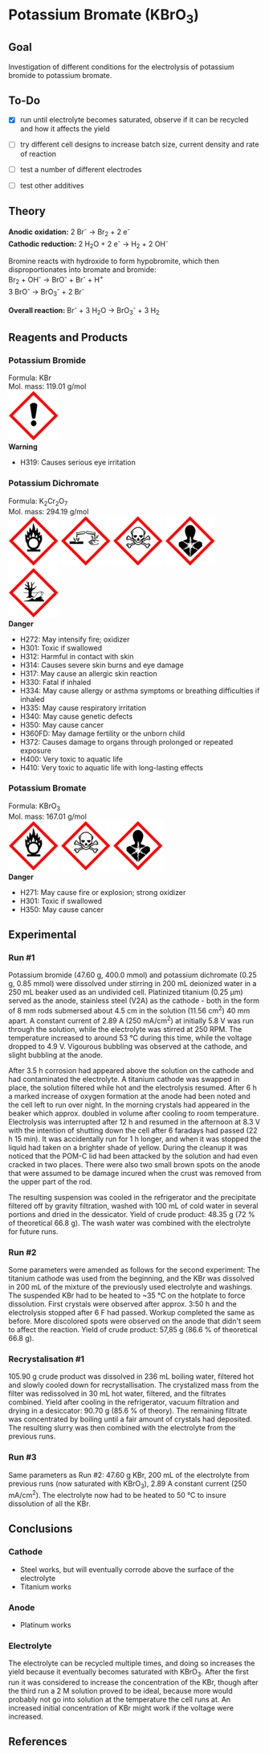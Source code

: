 # Potassium Bromate (KBrO<sub>3</sub>)
## Goal
Investigation of different conditions for the electrolysis of potassium bromide to potassium bromate.


## To-Do
- [x] run until electrolyte becomes saturated, observe if it can be recycled and how it affects the yield
- [ ] try different cell designs to increase batch size, current density and rate of reaction
- [ ] test a number of different electrodes
- [ ] test other additives


## Theory
__Anodic oxidation:__ 2 Br<sup>-</sup> → Br<sub>2</sub> + 2 e<sup>-</sup>\
__Cathodic reduction:__ 2 H<sub>2</sub>O + 2 e<sup>-</sup> → H<sub>2</sub> + 2 OH<sup>-</sup>

Bromine reacts with hydroxide to form hypobromite, which then disproportionates into bromate and bromide:\
Br<sub>2</sub> + OH<sup>-</sup> → BrO<sup>-</sup> + Br<sup>-</sup> + H<sup>+</sup>\
3 BrO<sup>-</sup> → BrO<sub>3</sub><sup>-</sup> + 2 Br<sup>-</sup>

__Overall reaction:__ Br<sup>-</sup> + 3 H<sub>2</sub>O → BrO<sub>3</sub><sup>-</sup> + 3 H<sub>2</sub>


## Reagents and Products
### Potassium Bromide
Formula: KBr\
Mol. mass: 119.01 g/mol\
<img src="resources/img/240px-GHS-pictogram-exclam.svg.png" width=100 />\
__Warning__

* H319: Causes serious eye irritation 

### Potassium Dichromate
Formula: K<sub>2</sub>Cr<sub>2</sub>O<sub>7</sub>\
Mol. mass: 294.19 g/mol\
<img src="resources/img/240px-GHS-pictogram-rondflam.svg.png" width=100 />
<img src="resources/img/240px-GHS-pictogram-acid.svg.png" width=100 />
<img src="resources/img/240px-GHS-pictogram-skull.svg.png" width=100 />
<img src="resources/img/240px-GHS-pictogram-silhouette.svg.png" width=100 />
<img src="resources/img/240px-GHS-pictogram-pollu.svg.png" width=100 />\
__Danger__

* H272: May intensify fire; oxidizer
* H301: Toxic if swallowed
* H312: Harmful in contact with skin
* H314: Causes severe skin burns and eye damage
* H317: May cause an allergic skin reaction 
* H330: Fatal if inhaled
* H334: May cause allergy or asthma symptoms or breathing difficulties if inhaled 
* H335: May cause respiratory irritation 
* H340: May cause genetic defects
* H350: May cause cancer
* H360FD: May damage fertility or the unborn child
* H372: Causes damage to organs through prolonged or repeated exposure
* H400: Very toxic to aquatic life
* H410: Very toxic to aquatic life with long-lasting effects

### Potassium Bromate
Formula: KBr</sub>O<sub>3</sub>\
Mol. mass: 167.01 g/mol\
<img src="resources/img/240px-GHS-pictogram-rondflam.svg.png" width=100 />
<img src="resources/img/240px-GHS-pictogram-skull.svg.png" width=100 />
<img src="resources/img/240px-GHS-pictogram-silhouette.svg.png" width=100 />\
__Danger__

* H271: May cause fire or explosion; strong oxidizer
* H301: Toxic if swallowed
* H350: May cause cancer


## Experimental
### Run #1
Potassium bromide (47.60 g, 400.0 mmol) and potassium dichromate (0.25 g, 0.85 mmol) were dissolved under stirring in 200 mL deionized water in a 250 mL beaker used as an undivided cell. Platinized titanium (0.25 µm) served as the anode, stainless steel (V2A) as the cathode - both in the form of 8 mm rods submersed about 4.5 cm in the solution (11.56 cm<sup>2</sup>) 40 mm apart. A constant current of 2.89 A (250 mA/cm<sup>2</sup>) at initially 5.8 V was run through the solution, while the electrolyte was stirred at 250 RPM. The temperature increased to around 53 °C during this time, while the voltage dropped to 4.9 V. Vigourous bubbling was observed at the cathode, and slight bubbling at the anode.

After 3.5 h corrosion had appeared above the solution on the cathode and had contaminated the electrolyte. A titanium cathode was swapped in place, the solution filtered while hot and the electrolysis resumed. After 6 h a marked increase of oxygen formation at the anode had been noted and the cell left to run over night. In the morning crystals had appeared in the beaker which approx. doubled in volume after cooling to room temperature. Electrolysis was interrupted after 12 h and resumed in the afternoon at 8.3 V with the intention of shutting down the cell after 6 faradays had passed (22 h 15 min). It was accidentally run for 1 h longer, and when it was stopped the liquid had taken on a brighter shade of yellow. During the cleanup it was noticed that the POM-C lid had been attacked by the solution and had even cracked in two places. There were also two small brown spots on the anode that were assumed to be damage incured when the crust was removed from the upper part of the rod.

The resulting suspension was cooled in the refrigerator and the precipitate filtered off by gravity filtration, washed with 100 mL of cold water in several portions and dried in the dessicator. Yield of crude product: 48.35 g (72 % of theoretical 66.8 g). The wash water was combined with the electrolyte for future runs.

### Run #2
Some parameters were amended as follows for the second experiment: The titanium cathode was used from the beginning, and the KBr was dissolved in 200 mL of the mixture of the previously used electrolyte and washings. The suspended KBr had to be heated to ~35 °C on the hotplate to force dissolution. First crystals were observed after approx. 3:50 h and the electrolysis stopped after 6 F had passed. Workup completed the same as before. More discolored spots were observed on the anode that didn't seem to affect the reaction. Yield of crude product: 57,85 g (86.6 % of theoretical 66.8 g).

### Recrystalisation #1
105.90 g crude product was dissolved in 236 mL boiling water, filtered hot and slowly cooled down for recrystallisation. The crystalized mass from the filter was redissolved in 30 mL hot water, filtered, and the filtrates combined. Yield after cooling in the refrigerator, vacuum filtration and drying in a desiccator: 90.70 g (85.6 % of theory). The remaining filtrate was concentrated by boiling until a fair amount of crystals had deposited. The resulting slurry was then combined with the electrolyte from the previous runs.

### Run #3
Same parameters as Run #2: 47.60 g KBr, 200 mL of the electrolyte from previous runs (now saturated with KBrO<sub>3</sub>), 2.89 A constant current (250 mA/cm<sup>2</sup>). The electrolyte now had to be heated to 50 °C to insure dissolution of all the KBr.


## Conclusions
### Cathode
* Steel works, but will eventually corrode above the surface of the electrolyte
* Titanium works

### Anode
* Platinum works

### Electrolyte
The electrolyte can be recycled multiple times, and doing so increases the yield because it eventually becomes saturated with KBrO<sub>3</sub>. After the first run it was considered to increase the concentration of the KBr, though after the third run a 2 M solution proved to be ideal, because more would probably not go into solution at the temperature the cell runs at. An increased initial concentration of KBr might work if the voltage were increased.


## References

